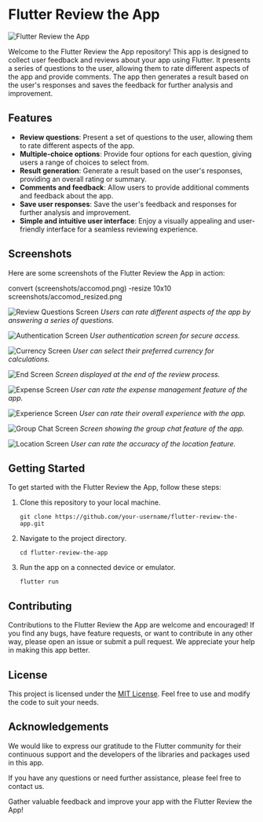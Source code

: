 # Flutter Review the App

![Flutter Review the App](screenshots/app_screenshot.png)

Welcome to the Flutter Review the App repository! This app is designed to collect user feedback and reviews about your app using Flutter. It presents a series of questions to the user, allowing them to rate different aspects of the app and provide comments. The app then generates a result based on the user's responses and saves the feedback for further analysis and improvement.

## Features

- **Review questions**: Present a set of questions to the user, allowing them to rate different aspects of the app.
- **Multiple-choice options**: Provide four options for each question, giving users a range of choices to select from.
- **Result generation**: Generate a result based on the user's responses, providing an overall rating or summary.
- **Comments and feedback**: Allow users to provide additional comments and feedback about the app.
- **Save user responses**: Save the user's feedback and responses for further analysis and improvement.
- **Simple and intuitive user interface**: Enjoy a visually appealing and user-friendly interface for a seamless reviewing experience.

## Screenshots

Here are some screenshots of the Flutter Review the App in action:

convert (screenshots/accomod.png) -resize 10x10 screenshots/accomod_resized.png

![Review Questions Screen](screenshots/accomod.png)
_Users can rate different aspects of the app by answering a series of questions._

![Authentication Screen](screenshots/authentication.png)
_User authentication screen for secure access._

![Currency Screen](screenshots/currency.png)
_User can select their preferred currency for calculations._

![End Screen](screenshots/end.png)
_Screen displayed at the end of the review process._

![Expense Screen](screenshots/expense.png)
_User can rate the expense management feature of the app._

![Experience Screen](screenshots/experience.png)
_User can rate their overall experience with the app._

![Group Chat Screen](screenshots/grpChat.png)
_Screen showing the group chat feature of the app._

![Location Screen](screenshots/location.png)
_User can rate the accuracy of the location feature._

<!-- ![Offline Mode Screen]( -->

## Getting Started

To get started with the Flutter Review the App, follow these steps:

1. Clone this repository to your local machine.
   ```shell
   git clone https://github.com/your-username/flutter-review-the-app.git
   ```

2. Navigate to the project directory.
   ```shell
   cd flutter-review-the-app
   ```

3. Run the app on a connected device or emulator.
   ```shell
   flutter run
   ```

## Contributing

Contributions to the Flutter Review the App are welcome and encouraged! If you find any bugs, have feature requests, or want to contribute in any other way, please open an issue or submit a pull request. We appreciate your help in making this app better.

## License

This project is licensed under the [MIT License](LICENSE). Feel free to use and modify the code to suit your needs.

## Acknowledgements

We would like to express our gratitude to the Flutter community for their continuous support and the developers of the libraries and packages used in this app.

If you have any questions or need further assistance, please feel free to contact us.

Gather valuable feedback and improve your app with the Flutter Review the App!

